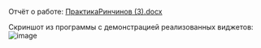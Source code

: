 Отчёт о работе:
[ПрактикаРинчинов (3).docx](https://github.com/user-attachments/files/20746340/3.docx)

Скриншот из программы с демонстрацией реализованных виджетов:
![image](https://github.com/user-attachments/assets/23144072-550b-4aab-ae30-089159c308f2)
